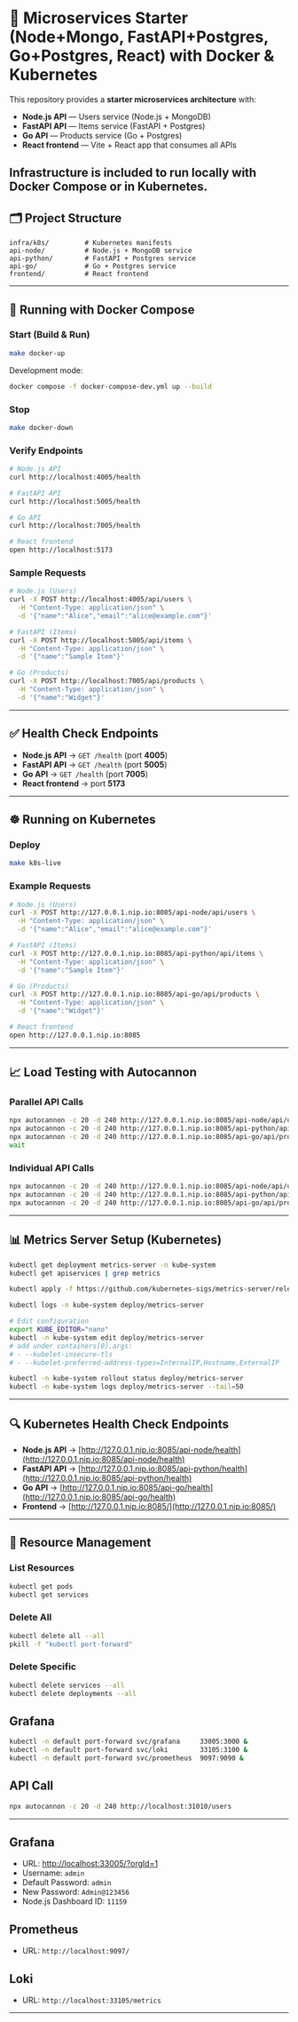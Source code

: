 # 🚀 Microservices Starter (Node+Mongo, FastAPI+Postgres, Go+Postgres, React) with Docker & Kubernetes

This repository provides a **starter microservices architecture** with:

* **Node.js API** — Users service (Node.js + MongoDB)
* **FastAPI API** — Items service (FastAPI + Postgres)
* **Go API** — Products service (Go + Postgres)
* **React frontend** — Vite + React app that consumes all APIs

Infrastructure is included to run **locally with Docker Compose** or in **Kubernetes**.
---

## 🗂 Project Structure

```
infra/k8s/         # Kubernetes manifests
api-node/          # Node.js + MongoDB service
api-python/        # FastAPI + Postgres service
api-go/            # Go + Postgres service
frontend/          # React frontend
```

---

## 🐳 Running with Docker Compose

### Start (Build & Run)

```bash
make docker-up
```

Development mode:

```bash
docker compose -f docker-compose-dev.yml up --build
```

### Stop

```bash
make docker-down
```

### Verify Endpoints

```bash
# Node.js API
curl http://localhost:4005/health

# FastAPI API
curl http://localhost:5005/health

# Go API
curl http://localhost:7005/health

# React frontend
open http://localhost:5173
```

### Sample Requests

```bash
# Node.js (Users)
curl -X POST http://localhost:4005/api/users \
  -H "Content-Type: application/json" \
  -d '{"name":"Alice","email":"alice@example.com"}'

# FastAPI (Items)
curl -X POST http://localhost:5005/api/items \
  -H "Content-Type: application/json" \
  -d '{"name":"Sample Item"}'

# Go (Products)
curl -X POST http://localhost:7005/api/products \
  -H "Content-Type: application/json" \
  -d '{"name":"Widget"}'
```

---

## ✅ Health Check Endpoints

* **Node.js API** → `GET /health` (port **4005**)
* **FastAPI API** → `GET /health` (port **5005**)
* **Go API** → `GET /health` (port **7005**)
* **React frontend** → port **5173**

---

## ☸️ Running on Kubernetes

### Deploy

```bash
make k8s-live
```

### Example Requests

```bash
# Node.js (Users)
curl -X POST http://127.0.0.1.nip.io:8085/api-node/api/users \
  -H "Content-Type: application/json" \
  -d '{"name":"Alice","email":"alice@example.com"}'

# FastAPI (Items)
curl -X POST http://127.0.0.1.nip.io:8085/api-python/api/items \
  -H "Content-Type: application/json" \
  -d '{"name":"Sample Item"}'

# Go (Products)
curl -X POST http://127.0.0.1.nip.io:8085/api-go/api/products \
  -H "Content-Type: application/json" \
  -d '{"name":"Widget"}'

# React frontend
open http://127.0.0.1.nip.io:8085
```

---

## 📈 Load Testing with Autocannon

### Parallel API Calls

```bash
npx autocannon -c 20 -d 240 http://127.0.0.1.nip.io:8085/api-node/api/users & \
npx autocannon -c 20 -d 240 http://127.0.0.1.nip.io:8085/api-python/api/items & \
npx autocannon -c 20 -d 240 http://127.0.0.1.nip.io:8085/api-go/api/products & \
wait
```

### Individual API Calls

```bash
npx autocannon -c 20 -d 240 http://127.0.0.1.nip.io:8085/api-node/api/users
npx autocannon -c 20 -d 240 http://127.0.0.1.nip.io:8085/api-python/api/items
npx autocannon -c 20 -d 240 http://127.0.0.1.nip.io:8085/api-go/api/products
```

---

## 📊 Metrics Server Setup (Kubernetes)

```bash
kubectl get deployment metrics-server -n kube-system
kubectl get apiservices | grep metrics

kubectl apply -f https://github.com/kubernetes-sigs/metrics-server/releases/latest/download/components.yaml

kubectl logs -n kube-system deploy/metrics-server

# Edit configuration
export KUBE_EDITOR="nano"
kubectl -n kube-system edit deploy/metrics-server
# add under containers[0].args:
# - --kubelet-insecure-tls
# - --kubelet-preferred-address-types=InternalIP,Hostname,ExternalIP

kubectl -n kube-system rollout status deploy/metrics-server
kubectl -n kube-system logs deploy/metrics-server --tail=50
```

---

## 🔍 Kubernetes Health Check Endpoints

* **Node.js API** → [http://127.0.0.1.nip.io:8085/api-node/health](http://127.0.0.1.nip.io:8085/api-node/health)
* **FastAPI API** → [http://127.0.0.1.nip.io:8085/api-python/health](http://127.0.0.1.nip.io:8085/api-python/health)
* **Go API** → [http://127.0.0.1.nip.io:8085/api-go/health](http://127.0.0.1.nip.io:8085/api-go/health)
* **Frontend** → [http://127.0.0.1.nip.io:8085/](http://127.0.0.1.nip.io:8085/)

---

## 🔧 Resource Management

### List Resources

```bash
kubectl get pods
kubectl get services
```

### Delete All

```bash
kubectl delete all --all
pkill -f "kubectl port-forward"
```

### Delete Specific

```bash
kubectl delete services --all
kubectl delete deployments --all
```


## Grafana
```bash
kubectl -n default port-forward svc/grafana     33005:3000 &
kubectl -n default port-forward svc/loki        33105:3100 &
kubectl -n default port-forward svc/prometheus  9097:9090 &
```

## API Call
```bash
npx autocannon -c 20 -d 240 http://localhost:31010/users
```
---

## Grafana
- URL: [http://localhost:33005/?orgId=1](http://localhost:33005/?orgId=1)  
- Username: `admin`  
- Default Password: `admin`  
- New Password: `Admin@123456`  
- Node.js Dashboard ID: `11159`

## Prometheus
- URL: `http://localhost:9097/`

## Loki
- URL: `http://localhost:33105/metrics`

---